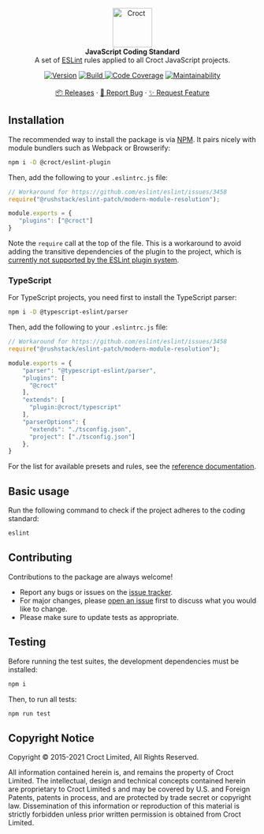 <p align="center">
    <a href="https://croct.com">
        <img src="https://cdn.croct.io/brand/logo/repo-icon-green.svg" alt="Croct" height="80"/>
    </a>
    <br />
    <strong>JavaScript Coding Standard</strong>
    <br />
    A set of <a href="https://eslint.org/">ESLint</a> rules applied to all Croct JavaScript projects.
</p>
<p align="center">
    <a href="https://www.npmjs.com/package/@croct/eslint-plugin"><img alt="Version" src="https://img.shields.io/npm/v/@croct/eslint-plugin"/></a>
    <a href="https://github.com/croct-tech/coding-standard-js/actions/workflows/branch-validations.yaml">
        <img alt="Build" src="https://github.com/croct-tech/coding-standard-js/actions/workflows/branch-validations.yaml/badge.svg" />
    </a>
    <a href="https://qlty.sh/gh/croct-tech/projects/coding-standard-js"><img src="https://qlty.sh/badges/ec247c93-2b34-4051-8dc7-b346f947d95b/coverage.svg" alt="Code Coverage" /></a>
<a href="https://qlty.sh/gh/croct-tech/projects/coding-standard-js"><img src="https://qlty.sh/badges/ec247c93-2b34-4051-8dc7-b346f947d95b/maintainability.svg" alt="Maintainability" /></a>
<br />
    <br />
    <a href="https://github.com/croct-tech/coding-standard-js/releases">📦 Releases</a>
    ·
    <a href="https://github.com/croct-tech/coding-standard-js/issues">🐞 Report Bug</a>
    ·
    <a href="https://github.com/croct-tech/coding-standard-js/issues">✨ Request Feature</a>
</p>

## Installation

The recommended way to install the package is via [NPM](https://npmjs.com). It pairs nicely with module bundlers such as
Webpack or Browserify:

```sh
npm i -D @croct/eslint-plugin
```

Then, add the following to your `.eslintrc.js` file:

```js
// Workaround for https://github.com/eslint/eslint/issues/3458
require("@rushstack/eslint-patch/modern-module-resolution");

module.exports = {
   "plugins": ["@croct"]
}
```

Note the `require` call at the top of the file. This is a workaround to avoid adding the transitive dependencies of 
the plugin to the project, which is [currently not supported by the ESLint plugin system](https://github.com/eslint/eslint/issues/3458).

### TypeScript

For TypeScript projects, you need first to install the TypeScript parser:

```sh
npm i -D @typescript-eslint/parser
```

Then, add the following to your `.eslintrc.js` file:

```js
// Workaround for https://github.com/eslint/eslint/issues/3458
require("@rushstack/eslint-patch/modern-module-resolution");

module.exports = {
    "parser": "@typescript-eslint/parser",
    "plugins": [
      "@croct"
    ],
    "extends": [
      "plugin:@croct/typescript"
    ],
    "parserOptions": {
      "extends": "./tsconfig.json",
      "project": ["./tsconfig.json"]
    },
}
```

For the list for available presets and rules, see the [reference documentation](docs/README.md). 

## Basic usage

Run the following command to check if the project adheres to the coding standard:

```sh
eslint
```

## Contributing

Contributions to the package are always welcome!

- Report any bugs or issues on the [issue tracker](https://github.com/croct-tech/coding-standard-js/issues).
- For major changes, please [open an issue](https://github.com/croct-tech/coding-standard-js/issues) first to discuss what you would like to change.
- Please make sure to update tests as appropriate.

## Testing

Before running the test suites, the development dependencies must be installed:

```sh
npm i
```

Then, to run all tests:

```sh
npm run test
```

## Copyright Notice

Copyright © 2015-2021 Croct Limited, All Rights Reserved.

All information contained herein is, and remains the property of Croct Limited. The intellectual, design and technical concepts contained herein are proprietary to Croct Limited s and may be covered by U.S. and Foreign Patents, patents in process, and are protected by trade secret or copyright law. Dissemination of this information or reproduction of this material is strictly forbidden unless prior written permission is obtained from Croct Limited.
